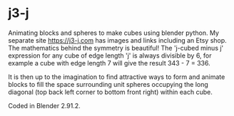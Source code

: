 # j3-j

Animating blocks and spheres to make cubes using blender python.  My separate site https://j3-j.com has images and links including an Etsy shop.
The mathematics behind the symmetry is beautiful!  The 'j-cubed minus j' expression for any cube of edge length 'j' is always divisible by 6, for example a cube with edge length 7 will give the result 343 - 7 = 336.

It is then up to the imagination to find attractive ways to form and animate blocks to fill the space surrounding unit spheres occupying the long diagonal (top back left corner to bottom front right) within each cube.

Coded in Blender 2.91.2.

